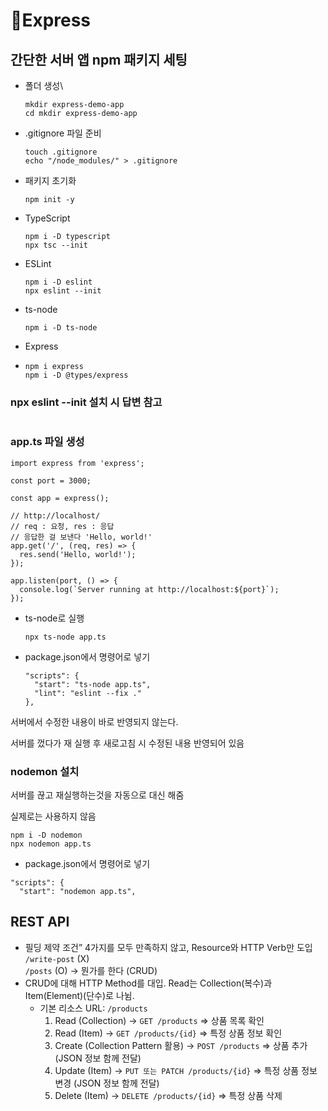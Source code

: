 # Express

## 간단한 서버 앱 npm 패키지 세팅

*   폴더 생성\


    ```
    mkdir express-demo-app
    cd mkdir express-demo-app
    ```
*   .gitignore 파일 준비

    ```
    touch .gitignore
    echo "/node_modules/" > .gitignore
    ```
*   패키지 초기화

    ```
    npm init -y
    ```
*   TypeScript&#x20;

    ```
    npm i -D typescript
    npx tsc --init
    ```
*   ESLint

    ```
    npm i -D eslint
    npx eslint --init
    ```
*   ts-node

    ```
    npm i -D ts-node
    ```
* Express
* ```
  npm i express
  npm i -D @types/express
  ```

### npx eslint --init 설치 시 답변 참고

<figure><img src="../.gitbook/assets/스크린샷 2024-11-11 오후 7.14.47.png" alt=""><figcaption></figcaption></figure>

### app.ts 파일 생성

```
import express from 'express';

const port = 3000;

const app = express();

// http://localhost/
// req : 요청, res : 응답
// 응답한 걸 보낸다 'Hello, world!'
app.get('/', (req, res) => {
  res.send('Hello, world!');
});

app.listen(port, () => {
  console.log(`Server running at http://localhost:${port}`);
});
```

*   ts-node로 실행

    ```
    npx ts-node app.ts
    ```
*   package.json에서 명령어로 넣기

    ```
    "scripts": {
      "start": "ts-node app.ts",
      "lint": "eslint --fix ."
    },
    ```

서버에서 수정한 내용이 바로 반영되지 않는다.

서버를 껐다가 재 실행 후 새로고침 시 수정된 내용 반영되어 있음

### nodemon 설치

서버를 끊고 재실행하는것을 자동으로 대신 해줌

실제로는 사용하지 않음

```
npm i -D nodemon
npx nodemon app.ts
```

* package.json에서 명령어로 넣기

```
"scripts": {
  "start": "nodemon app.ts",
```

## REST API

* 필딩 제약 조건” 4가지를 모두 만족하지 않고, Resource와 HTTP Verb만 도입\
  `/write-post` (X)\
  `/posts` (O) -> 뭔가를 한다 (CRUD)
* CRUD에 대해 HTTP Method를 대입. Read는 Collection(복수)과 Item(Element)(단수)로 나뉨.
  * 기본 리소스 URL: `/products`
    1. Read (Collection) → `GET /products` ⇒ 상품 목록 확인
    2. Read (Item) → `GET /products/{id}` ⇒ 특정 상품 정보 확인
    3. Create (Collection Pattern 활용) → `POST /products` ⇒ 상품 추가 (JSON 정보 함께 전달)
    4. Update (Item) → `PUT 또는 PATCH /products/{id}` ⇒ 특정 상품 정보 변경 (JSON 정보 함께 전달)
    5. Delete (Item) → `DELETE /products/{id}` ⇒ 특정 상품 삭제
